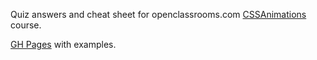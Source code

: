 Quiz answers and cheat sheet for openclassrooms.com [CSSAnimations](https://openclassrooms.com/en/courses/5625816-create-modern-css-animations) course.

[GH Pages](https://reregaga.github.io/OC-5625816-CSSAnimations/) with examples.